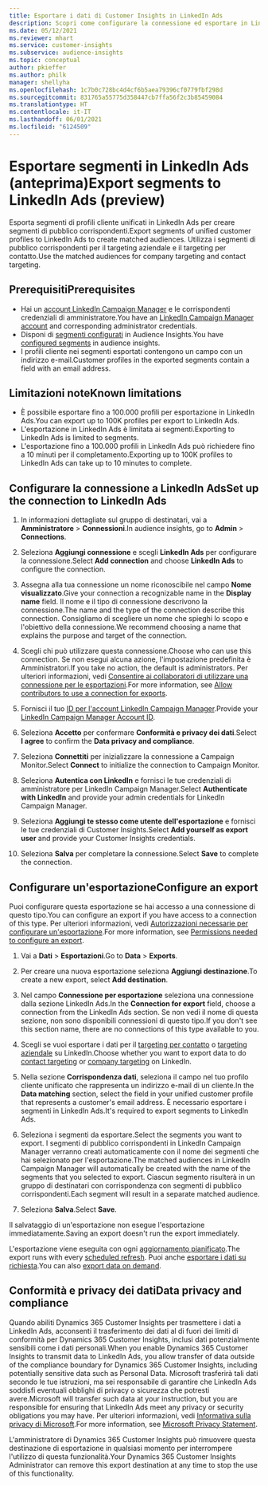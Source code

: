 ```yaml
---
title: Esportare i dati di Customer Insights in LinkedIn Ads
description: Scopri come configurare la connessione ed esportare in LinkedIn Ads.
ms.date: 05/12/2021
ms.reviewer: mhart
ms.service: customer-insights
ms.subservice: audience-insights
ms.topic: conceptual
author: pkieffer
ms.author: philk
manager: shellyha
ms.openlocfilehash: 1c7b0c728bc4d4cf6b5aea79396cf0779fbf298d
ms.sourcegitcommit: 831765a55775d358447cb7ffa56f2c3b85459084
ms.translationtype: HT
ms.contentlocale: it-IT
ms.lasthandoff: 06/01/2021
ms.locfileid: "6124509"
---
```

# <a name="export-segments-to-linkedin-ads-preview"></a><span data-ttu-id="41c71-103">Esportare segmenti in LinkedIn Ads (anteprima)</span><span class="sxs-lookup"><span data-stu-id="41c71-103">Export segments to LinkedIn Ads (preview)</span></span>

<span data-ttu-id="41c71-104">Esporta segmenti di profili cliente unificati in LinkedIn Ads per creare segmenti di pubblico corrispondenti.</span><span class="sxs-lookup"><span data-stu-id="41c71-104">Export segments of unified customer profiles to LinkedIn Ads to create matched audiences.</span></span> <span data-ttu-id="41c71-105">Utilizza i segmenti di pubblico corrispondenti per il targeting aziendale e il targeting per contatto.</span><span class="sxs-lookup"><span data-stu-id="41c71-105">Use the matched audiences for company targeting and contact targeting.</span></span>

## <a name="prerequisites"></a><span data-ttu-id="41c71-106">Prerequisiti</span><span class="sxs-lookup"><span data-stu-id="41c71-106">Prerequisites</span></span>

-   <span data-ttu-id="41c71-107">Hai un [account LinkedIn Campaign Manager](https://business.linkedin.com/marketing-solutions/ads) e le corrispondenti credenziali di amministratore.</span><span class="sxs-lookup"><span data-stu-id="41c71-107">You have an [LinkedIn Campaign Manager account](https://business.linkedin.com/marketing-solutions/ads) and corresponding administrator credentials.</span></span>
-   <span data-ttu-id="41c71-108">Disponi di [segmenti configurati](segments.md) in Audience Insights.</span><span class="sxs-lookup"><span data-stu-id="41c71-108">You have [configured segments](segments.md) in audience insights.</span></span>
-   <span data-ttu-id="41c71-109">I profili cliente nei segmenti esportati contengono un campo con un indirizzo e-mail.</span><span class="sxs-lookup"><span data-stu-id="41c71-109">Customer profiles in the exported segments contain a field with an email address.</span></span>

## <a name="known-limitations"></a><span data-ttu-id="41c71-110">Limitazioni note</span><span class="sxs-lookup"><span data-stu-id="41c71-110">Known limitations</span></span>

- <span data-ttu-id="41c71-111">È possibile esportare fino a 100.000 profili per esportazione in LinkedIn Ads.</span><span class="sxs-lookup"><span data-stu-id="41c71-111">You can export up to 100K profiles per export to LinkedIn Ads.</span></span>
- <span data-ttu-id="41c71-112">L'esportazione in LinkedIn Ads è limitata ai segmenti.</span><span class="sxs-lookup"><span data-stu-id="41c71-112">Exporting to LinkedIn Ads is limited to segments.</span></span>
- <span data-ttu-id="41c71-113">L'esportazione fino a 100.000 profili in LinkedIn Ads può richiedere fino a 10 minuti per il completamento.</span><span class="sxs-lookup"><span data-stu-id="41c71-113">Exporting up to 100K profiles to LinkedIn Ads can take up to 10 minutes to complete.</span></span> 

## <a name="set-up-the-connection-to-linkedin-ads"></a><span data-ttu-id="41c71-114">Configurare la connessione a LinkedIn Ads</span><span class="sxs-lookup"><span data-stu-id="41c71-114">Set up the connection to LinkedIn Ads</span></span>

1. <span data-ttu-id="41c71-115">In informazioni dettagliate sul gruppo di destinatari, vai a **Amministratore** > **Connessioni**.</span><span class="sxs-lookup"><span data-stu-id="41c71-115">In audience insights, go to **Admin** > **Connections**.</span></span>

1. <span data-ttu-id="41c71-116">Seleziona **Aggiungi connessione** e scegli **LinkedIn Ads** per configurare la connessione.</span><span class="sxs-lookup"><span data-stu-id="41c71-116">Select **Add connection** and choose **LinkedIn Ads** to configure the connection.</span></span>

1. <span data-ttu-id="41c71-117">Assegna alla tua connessione un nome riconoscibile nel campo **Nome visualizzato**.</span><span class="sxs-lookup"><span data-stu-id="41c71-117">Give your connection a recognizable name in the **Display name** field.</span></span> <span data-ttu-id="41c71-118">Il nome e il tipo di connessione descrivono la connessione.</span><span class="sxs-lookup"><span data-stu-id="41c71-118">The name and the type of the connection describe this connection.</span></span> <span data-ttu-id="41c71-119">Consigliamo di scegliere un nome che spieghi lo scopo e l'obiettivo della connessione.</span><span class="sxs-lookup"><span data-stu-id="41c71-119">We recommend choosing a name that explains the purpose and target of the connection.</span></span>

1. <span data-ttu-id="41c71-120">Scegli chi può utilizzare questa connessione.</span><span class="sxs-lookup"><span data-stu-id="41c71-120">Choose who can use this connection.</span></span> <span data-ttu-id="41c71-121">Se non esegui alcuna azione, l'impostazione predefinita è Amministratori.</span><span class="sxs-lookup"><span data-stu-id="41c71-121">If you take no action, the default is administrators.</span></span> <span data-ttu-id="41c71-122">Per ulteriori informazioni, vedi [Consentire ai collaboratori di utilizzare una connessione per le esportazioni](connections.md#allow-contributors-to-use-a-connection-for-exports).</span><span class="sxs-lookup"><span data-stu-id="41c71-122">For more information, see [Allow contributors to use a connection for exports](connections.md#allow-contributors-to-use-a-connection-for-exports).</span></span>

1. <span data-ttu-id="41c71-123">Fornisci il tuo [ID per l'account LinkedIn Campaign Manager](https://www.linkedin.com/help/lms/answer/a424270).</span><span class="sxs-lookup"><span data-stu-id="41c71-123">Provide your [LinkedIn Campaign Manager Account ID](https://www.linkedin.com/help/lms/answer/a424270).</span></span>

1. <span data-ttu-id="41c71-124">Seleziona **Accetto** per confermare **Conformità e privacy dei dati**.</span><span class="sxs-lookup"><span data-stu-id="41c71-124">Select **I agree** to confirm the **Data privacy and compliance**.</span></span>

1. <span data-ttu-id="41c71-125">Seleziona **Connettiti** per inizializzare la connessione a Campaign Monitor.</span><span class="sxs-lookup"><span data-stu-id="41c71-125">Select **Connect** to initialize the connection to Campaign Monitor.</span></span>

1. <span data-ttu-id="41c71-126">Seleziona **Autentica con LinkedIn** e fornisci le tue credenziali di amministratore per LinkedIn Campaign Manager.</span><span class="sxs-lookup"><span data-stu-id="41c71-126">Select **Authenticate with LinkedIn** and provide your admin credentials for LinkedIn Campaign Manager.</span></span>

1. <span data-ttu-id="41c71-127">Seleziona **Aggiungi te stesso come utente dell'esportazione** e fornisci le tue credenziali di Customer Insights.</span><span class="sxs-lookup"><span data-stu-id="41c71-127">Select **Add yourself as export user** and provide your Customer Insights credentials.</span></span>

1. <span data-ttu-id="41c71-128">Seleziona **Salva** per completare la connessione.</span><span class="sxs-lookup"><span data-stu-id="41c71-128">Select **Save** to complete the connection.</span></span>

## <a name="configure-an-export"></a><span data-ttu-id="41c71-129">Configurare un'esportazione</span><span class="sxs-lookup"><span data-stu-id="41c71-129">Configure an export</span></span>

<span data-ttu-id="41c71-130">Puoi configurare questa esportazione se hai accesso a una connessione di questo tipo.</span><span class="sxs-lookup"><span data-stu-id="41c71-130">You can configure an export if you have access to a connection of this type.</span></span> <span data-ttu-id="41c71-131">Per ulteriori informazioni, vedi [Autorizzazioni necessarie per configurare un'esportazione](export-destinations.md#set-up-a-new-export).</span><span class="sxs-lookup"><span data-stu-id="41c71-131">For more information, see [Permissions needed to configure an export](export-destinations.md#set-up-a-new-export).</span></span>

1. <span data-ttu-id="41c71-132">Vai a **Dati** > **Esportazioni**.</span><span class="sxs-lookup"><span data-stu-id="41c71-132">Go to **Data** > **Exports**.</span></span>

1. <span data-ttu-id="41c71-133">Per creare una nuova esportazione seleziona **Aggiungi destinazione**.</span><span class="sxs-lookup"><span data-stu-id="41c71-133">To create a new export, select **Add destination**.</span></span>

1. <span data-ttu-id="41c71-134">Nel campo **Connessione per esportazione** seleziona una connessione dalla sezione LinkedIn Ads.</span><span class="sxs-lookup"><span data-stu-id="41c71-134">In the **Connection for export** field, choose a connection from the LinkedIn Ads section.</span></span> <span data-ttu-id="41c71-135">Se non vedi il nome di questa sezione, non sono disponibili connessioni di questo tipo.</span><span class="sxs-lookup"><span data-stu-id="41c71-135">If you don't see this section name, there are no connections of this type available to you.</span></span>

1. <span data-ttu-id="41c71-136">Scegli se vuoi esportare i dati per il [targeting per contatto](https://business.linkedin.com/marketing-solutions/ad-targeting/contact-targeting) o [targeting aziendale](https://business.linkedin.com/marketing-solutions/ad-targeting/account-targeting) su LinkedIn.</span><span class="sxs-lookup"><span data-stu-id="41c71-136">Choose whether you want to export data to do [contact targeting](https://business.linkedin.com/marketing-solutions/ad-targeting/contact-targeting) or [company targeting](https://business.linkedin.com/marketing-solutions/ad-targeting/account-targeting) on LinkedIn.</span></span> 

1. <span data-ttu-id="41c71-137">Nella sezione **Corrispondenza dati**, seleziona il campo nel tuo profilo cliente unificato che rappresenta un indirizzo e-mail di un cliente.</span><span class="sxs-lookup"><span data-stu-id="41c71-137">In the **Data matching** section, select the field in your unified customer profile that represents a customer's email address.</span></span> <span data-ttu-id="41c71-138">È necessario esportare i segmenti in LinkedIn Ads.</span><span class="sxs-lookup"><span data-stu-id="41c71-138">It's required to export segments to LinkedIn Ads.</span></span>

1. <span data-ttu-id="41c71-139">Seleziona i segmenti da esportare.</span><span class="sxs-lookup"><span data-stu-id="41c71-139">Select the segments you want to export.</span></span> <span data-ttu-id="41c71-140">I segmenti di pubblico corrispondenti in LinkedIn Campaign Manager verranno creati automaticamente con il nome dei segmenti che hai selezionato per l'esportazione.</span><span class="sxs-lookup"><span data-stu-id="41c71-140">The matched audiences in LinkedIn Campaign Manager will automatically be created with the name of the segments that you selected to export.</span></span> <span data-ttu-id="41c71-141">Ciascun segmento risulterà in un gruppo di destinatari con corrispondenza con segmenti di pubblico corrispondenti.</span><span class="sxs-lookup"><span data-stu-id="41c71-141">Each segment will result in a separate matched audience.</span></span> 

1. <span data-ttu-id="41c71-142">Seleziona **Salva**.</span><span class="sxs-lookup"><span data-stu-id="41c71-142">Select **Save**.</span></span>

<span data-ttu-id="41c71-143">Il salvataggio di un'esportazione non esegue l'esportazione immediatamente.</span><span class="sxs-lookup"><span data-stu-id="41c71-143">Saving an export doesn't run the export immediately.</span></span>

<span data-ttu-id="41c71-144">L'esportazione viene eseguita con ogni [aggiornamento pianificato](system.md#schedule-tab).</span><span class="sxs-lookup"><span data-stu-id="41c71-144">The export runs with every [scheduled refresh](system.md#schedule-tab).</span></span> <span data-ttu-id="41c71-145">Puoi anche [esportare i dati su richiesta](export-destinations.md#run-exports-on-demand).</span><span class="sxs-lookup"><span data-stu-id="41c71-145">You can also [export data on demand](export-destinations.md#run-exports-on-demand).</span></span> 


## <a name="data-privacy-and-compliance"></a><span data-ttu-id="41c71-146">Conformità e privacy dei dati</span><span class="sxs-lookup"><span data-stu-id="41c71-146">Data privacy and compliance</span></span>

<span data-ttu-id="41c71-147">Quando abiliti Dynamics 365 Customer Insights per trasmettere i dati a LinkedIn Ads, acconsenti il trasferimento dei dati al di fuori dei limiti di conformità per Dynamics 365 Customer Insights, inclusi dati potenzialmente sensibili come i dati personali.</span><span class="sxs-lookup"><span data-stu-id="41c71-147">When you enable Dynamics 365 Customer Insights to transmit data to LinkedIn Ads, you allow transfer of data outside of the compliance boundary for Dynamics 365 Customer Insights, including potentially sensitive data such as Personal Data.</span></span> <span data-ttu-id="41c71-148">Microsoft trasferirà tali dati secondo le tue istruzioni, ma sei responsabile di garantire che LinkedIn Ads soddisfi eventuali obblighi di privacy o sicurezza che potresti avere.</span><span class="sxs-lookup"><span data-stu-id="41c71-148">Microsoft will transfer such data at your instruction, but you are responsible for ensuring that LinkedIn Ads meet any privacy or security obligations you may have.</span></span> <span data-ttu-id="41c71-149">Per ulteriori informazioni, vedi [Informativa sulla privacy di Microsoft](https://go.microsoft.com/fwlink/?linkid=396732).</span><span class="sxs-lookup"><span data-stu-id="41c71-149">For more information, see [Microsoft Privacy Statement](https://go.microsoft.com/fwlink/?linkid=396732).</span></span>

<span data-ttu-id="41c71-150">L'amministratore di Dynamics 365 Customer Insights può rimuovere questa destinazione di esportazione in qualsiasi momento per interrompere l'utilizzo di questa funzionalità.</span><span class="sxs-lookup"><span data-stu-id="41c71-150">Your Dynamics 365 Customer Insights Administrator can remove this export destination at any time to stop the use of this functionality.</span></span>
